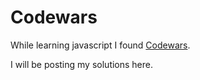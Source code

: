 # Codewars

<p>While learning javascript I found <a href="https://www.codewars.com/">Codewars</a>.</p>


<p>I will be posting my solutions here. </p>
